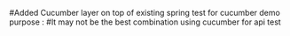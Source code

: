 #Added Cucumber layer on top of existing spring test for cucumber demo purpose :
#It may not be the best combination using cucumber for api test


